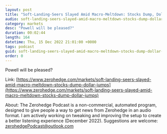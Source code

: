 ```yaml
---
layout: post
title: "Soft-Landing-Seers Slayed Amid Macro-Meltdown: Stocks Dump, Dollar Jumps"
audio: soft-landing-seers-slayed-amid-macro-meltdown-stocks-dump-dollar-jumps-0
category: markets
desc: "Powell will be pleased?"
duration: 00:02:44
length: 164
datetime: Thu, 15 Dec 2022 21:01:00 +0000
tags: podcast
guid: soft-landing-seers-slayed-amid-macro-meltdown-stocks-dump-dollar-jumps-0
order: 0
---
```

Powell will be pleased?

Link: [https://www.zerohedge.com/markets/soft-landing-seers-slayed-amid-macro-meltdown-stocks-dump-dollar-jumps](https://www.zerohedge.com/markets/soft-landing-seers-slayed-amid-macro-meltdown-stocks-dump-dollar-jumps)

About: The Zerohedge Podcast is a non-commercial, automated program, designed to give people a way to get news from Zerohedge in an audio format.  I am actively working on tweaking and improving the setup to create a better listening experience (December 2022).  Suggestions are welcome: [zerohedgePodcast@outlook.com](mailto:zerohedgePodcast@outlook.com)